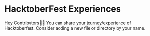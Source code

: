 # HacktoberFest Experiences

Hey Contributors👋🏻 You can share your journey/experience of Hacktoberfest. 
Consider adding a new file or directory by your name.
